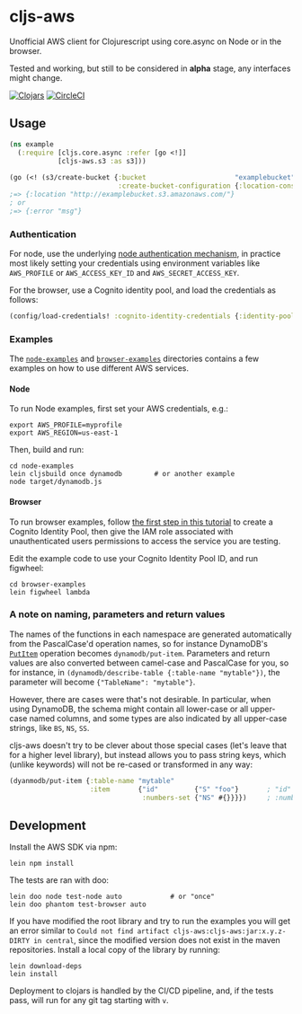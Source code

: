 # cljs-aws

Unofficial AWS client for Clojurescript using core.async on Node or in the browser.

Tested and working, but still to be considered in **alpha** stage, any interfaces might change.

[![Clojars](https://img.shields.io/clojars/v/cljs-aws.svg?style=flat)](https://clojars.org/cljs-aws)
[![CircleCI](https://circleci.com/gh/polymeris/cljs-aws.svg?style=svg)](https://circleci.com/gh/polymeris/cljs-aws)

## Usage

```clojure
(ns example
  (:require [cljs.core.async :refer [go <!]]
            [cljs-aws.s3 :as s3]))
            
(go (<! (s3/create-bucket {:bucket                      "examplebucket"
                           :create-bucket-configuration {:location-constraint "eu-west-1"}})))
;=> {:location "http://examplebucket.s3.amazonaws.com/"}
; or
;=> {:error "msg"}
```

### Authentication

For node, use the underlying
[node authentication mechanism](https://docs.aws.amazon.com/sdk-for-javascript/v2/developer-guide/setting-credentials-node.html),
in practice most likely setting your credentials using environment variables like `AWS_PROFILE` or `AWS_ACCESS_KEY_ID`
and `AWS_SECRET_ACCESS_KEY`. 

For the browser, use a Cognito identity pool, and load the credentials as follows:
```clojure
(config/load-credentials! :cognito-identity-credentials {:identity-pool-id "<id>"})
```

### Examples

The [`node-examples`](node-examples/src/cljs_aws) and [`browser-examples`](browser-examples/src/cljs_aws) directories contains a few examples on how to use different AWS services.

#### Node
 
To run Node examples, first set your AWS credentials, e.g.:
```
export AWS_PROFILE=myprofile
export AWS_REGION=us-east-1
```
Then, build and run:
```
cd node-examples
lein cljsbuild once dynamodb        # or another example
node target/dynamodb.js 
```

#### Browser

To run browser examples, follow [the first step in this tutorial](https://docs.aws.amazon.com/sdk-for-javascript/v2/developer-guide/getting-started-browser.html)
to create a Cognito Identity Pool, then give the IAM role associated with unauthenticated users permissions to access the
service you are testing.

Edit the example code to use your Cognito Identity Pool ID, and run figwheel:
```
cd browser-examples
lein figwheel lambda
```

### A note on naming, parameters and return values

The names of the functions in each namespace are generated automatically from the PascalCase'd operation names,
so for instance DynamoDB's [`PutItem`](https://docs.aws.amazon.com/AWSJavaScriptSDK/latest/AWS/DynamoDB.html#putItem-property)
operation becomes `dynamodb/put-item`.
Parameters and return values are also converted between camel-case and PascalCase for you, so for instance, in 
`(dynamodb/describe-table {:table-name "mytable"})`, the parameter will become `{"TableName": "mytable"}`.

However, there are cases were that's not desirable. In particular, when using DynamoDB, the schema might contain
all lower-case or all upper-case named columns, and some types are also indicated by all upper-case strings, like
`BS`, `NS`, `SS`.

cljs-aws doesn't try to be clever about those special cases (let's leave that for a higher level library), but instead
allows you to pass string keys, which (unlike keywords) will not be re-cased or transformed in any way:
```clojure
(dyanmodb/put-item {:table-name "mytable"
                    :item       {"id"         {"S" "foo"}       ; "id" *not* re-cased to "Id"
                                 :numbers-set {"NS" #{}}}})     ; :numbers-set *is* PascalCased'd, but "NS" is not  
```

## Development

Install the AWS SDK via npm:
```
lein npm install
```

The tests are ran with doo:
```
lein doo node test-node auto            # or "once"
lein doo phantom test-browser auto
```

If you have modified the root library and try to run the examples you will get an error similar to
`Could not find artifact cljs-aws:cljs-aws:jar:x.y.z-DIRTY in central`, since the modified version does not exist
in the maven repositories. Install a local copy of the library by running:
```
lein download-deps
lein install
```

Deployment to clojars is handled by the CI/CD pipeline, and, if the tests pass, will run for any git tag starting with
`v`.